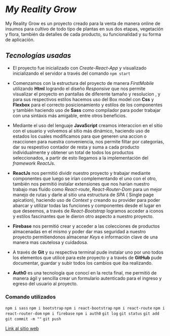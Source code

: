 # ***My Reality Grow***
My Reality Grow es un proyecto creado para la venta de manera online de insumos para cultivo de todo tipo de plantas en sus dos etapas, vegetación y flora, también da detalles de cada producto, su funcionalidad y su forma de aplicación.
## ***Tecnologías usadas***
* El proyecto fue inicializado con *Create-React-App* y visualizado inicializando el servidor a través del comando ```npm start```

* Comenzamos con la estructura del proyecto de manera *FirstMobile* utilizando **Html** logrando el diseño *Responsive* que nos permite visualizar el proyecto en pantallas de diferente tamaño y resolucion , y para sus respectivos estilos hacemos uso del Box model con **Css** y **Flexbox** para el correcto posicionamiento y estilos de los componentes y también haciendo uso de **Sass** como compilador para poder trabajar con una sintáxis más amigable, entre otros beneficios.

* Mediante el uso del lenguaje **JavaScript** creamos interaccion en el sitio con el usuario y volvemos al sitio más dinámico, haciendo uso de estados los cuales modificamos para que generen una accion o reaccionen para nuestra conveniencia, nos permite filtar por categorías, dar su respestivo contador de resta y suma a cada producto individualmente y obtener un total de todos los productos seleccionados, a partir de esto llegamos a la implementación del *framework ReactJs*.  

* **ReactJs** nos permitió dividir nuestro proyecto y trabajar mediante componentes que luego se irían complementando el uno con el otro, también nos permitió instalar extensiones que nos harían nuestro trabajo mas fluído como *React-route*, *React-Router-Dom* para un mejor manejo de rutas y darle al sitio una estructura de *SPA* ( Single page apication),  haciendo uso de *Context* y creando su provider para poder abarcar y utilizar todas las funciones y componentes desde el lugar en que deseemos, a través de *React-Bootstrap* logramos acceder a iconos y estilos fascinantes que le dieron otro aspecto a nuestro proyecto.

* **Firebase** nos permitió crear y acceder a las colecciones de productos almacenadas en el mismo y poder dar mas seguridad a nuestro proyecto permitiendonos almacenar *Keys* e información clave de una manera mas cautelosa y cuidadosa.

* A través de **Git** y su respectiva terminal pude instalar uno por uno todos los elementos que utilicé para este proyecto y a través de **GitHub** pude documentar, guardar y subir todos los cambios que iba realizando. 

* **Auth0** es una tecnología que conocí en la recta final, me permitió de manera ágil y sencilla crear un formulario autenticado para el ingreso y egreso del usuario al proyecto.  

### Comando utilizados

 ```npm i sass```
 ```npm i bootstrap```
 ```npm i react-bootstrap```
 ```npm i react-route```
 ```npm i react-router-dom```
 ```npm i firebase```
 ```npm i auth0```
 ```git log```
 ```git status```
 ```git add ```
 ```git commit -m ""```
 ```git push```

 [Link al sitio web](www.google.com)
